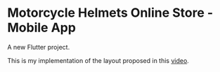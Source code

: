 # Motorcycle Helmets Online Store - Mobile App

A new Flutter project.

This is my implementation of the layout proposed in this [video](https://www.youtube.com/watch?v=q7gzs2NZ13Q&ab_channel=FlutterBucket).

